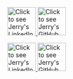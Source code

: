 <a href="https://www.linkedin.com/in/jlfoster/" target="_blank"> <img src="https://content.linkedin.com/content/dam/me/about/LinkedIn_Icon.jpg.original.jpg" alt="Click to see Jerry's LinkedIn profile." width="64" length="64" /> </a>
<a href="https://github.com/jlfosterjr" target="_blank"> <img src="https://logodownload.org/wp-content/uploads/2019/08/github-logo-icon.png" alt="Click to see Jerry's GitHub profile." width="64" length="64" /> </a>


<a href="https://www.linkedin.com/in/jlfoster/" target="_blank">
  <img src="https://content.linkedin.com/content/dam/me/about/LinkedIn_Icon.jpg.original.jpg" alt="Click to see Jerry's LinkedIn profile." width="64" length="64" />
</a>

<a href="https://github.com/jlfosterjr" target="_blank">
  <img src="https://logodownload.org/wp-content/uploads/2019/08/github-logo-icon.png" alt="Click to see Jerry's GitHub profile." width="64" length="64" />
</a>
